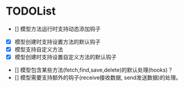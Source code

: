 # TODOList

- [] 模型方法运行时支持动态添加钩子
- [x] 模型创建时支持设置方法的默认钩子
- [x] 模型支持自定义方法
- [x] 模型创建时支持设置自定义方法的默认钩子
- [] 模型包含某些方法(fetch,find,save,delete)的默认处理(hooks)？
- [] 模型需要支持额外的钩子(receive接收数据, send发送数据)的处理。